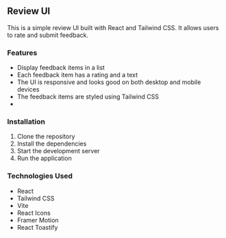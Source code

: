 ## Review UI

This is a simple review UI built with React and Tailwind CSS. It allows users to rate and submit feedback.

### Features

- Display feedback items in a list
- Each feedback item has a rating and a text
- The UI is responsive and looks good on both desktop and mobile devices
- The feedback items are styled using Tailwind CSS
-

### Installation

1. Clone the repository
2. Install the dependencies
3. Start the development server
4. Run the application

### Technologies Used

- React
- Tailwind CSS
- Vite
- React Icons
- Framer Motion
- React Toastify


